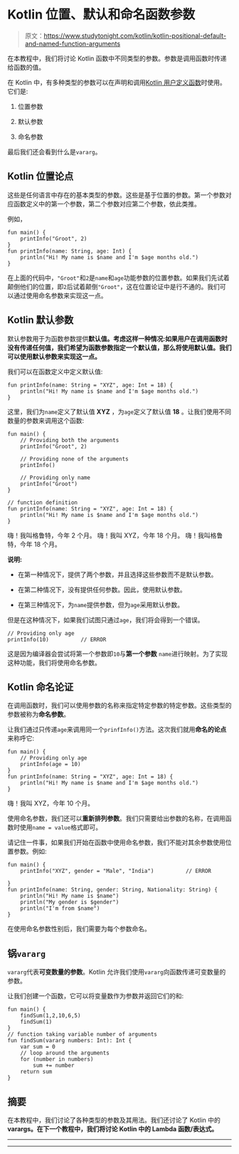 # Kotlin 位置、默认和命名函数参数

> 原文：<https://www.studytonight.com/kotlin/kotlin-positional-default-and-named-function-arguments>

在本教程中，我们将讨论 Kotlin 函数中不同类型的参数。参数是调用函数时传递给函数的值。

在 Kotlin 中，有多种类型的参数可以在声明和调用[Kotlin 用户定义函数](https://www.studytonight.com/kotlin/kotlin-userdefined-functions)时使用。它们是:

1.  位置参数

2.  默认参数

3.  命名参数

最后我们还会看到什么是`vararg`。

## Kotlin 位置论点

这些是任何语言中存在的基本类型的参数。这些是基于位置的参数。第一个参数对应函数定义中的第一个参数，第二个参数对应第二个参数，依此类推。

例如，

```
fun main() {
    printInfo("Groot", 2)
}
fun printInfo(name: String, age: Int) {
    println("Hi! My name is $name and I'm $age months old.")
}
```

在上面的代码中，`"Groot"`和`2`是`name`和`age`功能参数的位置参数。如果我们先试着颠倒他们的位置，即`2`后试着颠倒`"Groot"`，这在位置论证中是行不通的。我们可以通过使用命名参数来实现这一点。

## Kotlin 默认参数

默认参数用于为函数参数提供**默认值。考虑这样一种情况:如果用户在调用函数时没有传递任何值，我们希望为函数参数指定一个默认值，那么将使用默认值。我们可以使用默认参数来实现这一点。**

我们可以在函数定义中定义默认值:

```
fun printInfo(name: String = "XYZ", age: Int = 18) {
    println("Hi! My name is $name and I'm $age months old.")
}
```

这里，我们为`name`定义了默认值 **XYZ** ，为`age`定义了默认值 **18** 。让我们使用不同数量的参数来调用这个函数:

```
fun main() {
    // Providing both the arguments
    printInfo("Groot", 2)

    // Providing none of the arguments
    printInfo()

    // Providing only name
    printInfo("Groot")
}

// function definition
fun printInfo(name: String = "XYZ", age: Int = 18) {
    println("Hi! My name is $name and I'm $age months old.")
}
```

嗨！我叫格鲁特，今年 2 个月。
嗨！我叫 XYZ，今年 18 个月。
嗨！我叫格鲁特，今年 18 个月。

**说明:**

*   在第一种情况下，提供了两个参数，并且选择这些参数而不是默认参数。

*   在第二种情况下，没有提供任何参数。因此，使用默认参数。

*   在第三种情况下，为`name`提供参数，但为`age`采用默认参数。

但是在这种情况下，如果我们试图只通过`age`，我们将会得到一个错误。

```
// Providing only age
printInfo(10)          // ERROR
```

这是因为编译器会尝试将第一个参数即`10`与**第一个参数** `name`进行映射。为了实现这种功能，我们将使用命名参数。

## Kotlin 命名论证

在调用函数时，我们可以使用参数的名称来指定特定参数的特定参数。这些类型的参数被称为**命名参数**。

让我们通过只传递`age`来调用同一个`prinfInfo()`方法。这次我们就用**命名的论点**来称呼它:

```
fun main() {
    // Providing only age
    printInfo(age = 10)         
}
fun printInfo(name: String = "XYZ", age: Int = 18) {
    println("Hi! My name is $name and I'm $age months old.")
}
```

嗨！我叫 XYZ，今年 10 个月。

使用命名参数，我们还可以**重新排列参数**。我们只需要给出参数的名称，在调用函数时使用`name = value`格式即可。

请记住一件事，如果我们开始在函数中使用命名参数，我们不能对其余参数使用位置参数。例如:

```
fun main() {
    printInfo("XYZ", gender = "Male", "India")          // ERROR

}
fun printInfo(name: String, gender: String, Nationality: String) {
    println("Hi! My name is $name")
    println("My gender is $gender")
    println("I'm from $name")
}
```

在使用命名参数性别后，我们需要为每个参数命名。

## 锅`vararg`

`vararg`代表**可变数量的参数**。Kotlin 允许我们使用`vararg`向函数传递可变数量的参数。

让我们创建一个函数，它可以将变量数作为参数并返回它们的和:

```
fun main() {
    findSum(1,2,10,6,5)
    findSum(1)
}
// function taking variable number of arguments
fun findSum(vararg numbers: Int): Int {
    var sum = 0
    // loop around the arguments
    for (number in numbers)
        sum += number
    return sum
}
```

## 摘要

在本教程中，我们讨论了各种类型的参数及其用法。我们还讨论了 Kotlin 中的 **varargs。在下一个教程中，我们将讨论 Kotlin 中的 Lambda 函数/表达式。**

* * *

* * *